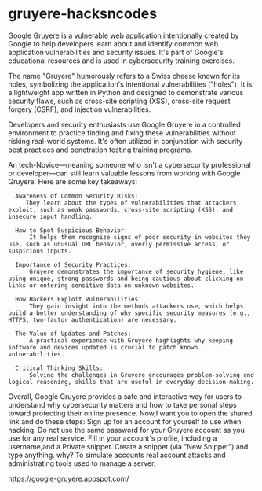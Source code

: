 # gruyere-hacksncodes

Google Gruyere is a vulnerable web application intentionally created by Google to help developers learn about and identify common web application vulnerabilities and security issues. It's part of Google's educational resources and is used in cybersecurity training exercises.

The name "Gruyere" humorously refers to a Swiss cheese known for its holes, symbolizing the application's intentional vulnerabilities ("holes"). It is a lightweight app written in Python and designed to demonstrate various security flaws, such as cross-site scripting (XSS), cross-site request forgery (CSRF), and injection vulnerabilities.

Developers and security enthusiasts use Google Gruyere in a controlled environment to practice finding and fixing these vulnerabilities without risking real-world systems. It's often utilized in conjunction with security best practices and penetration testing training programs.

An tech-Novice—meaning someone who isn't a cybersecurity professional or developer—can still learn valuable lessons from working with Google Gruyere. Here are some key takeaways:

      Awareness of Common Security Risks:
         They learn about the types of vulnerabilities that attackers exploit, such as weak passwords, cross-site scripting (XSS), and insecure input handling.

      How to Spot Suspicious Behavior:
          It helps them recognize signs of poor security in websites they use, such as unusual URL behavior, overly permissive access, or suspicious inputs.

      Importance of Security Practices:
          Gruyere demonstrates the importance of security hygiene, like using unique, strong passwords and being cautious about clicking on links or entering sensitive data on unknown websites.

      How Hackers Exploit Vulnerabilities:
          They gain insight into the methods attackers use, which helps build a better understanding of why specific security measures (e.g., HTTPS, two-factor authentication) are necessary.

      The Value of Updates and Patches:
          A practical experience with Gruyere highlights why keeping software and devices updated is crucial to patch known vulnerabilities.

      Critical Thinking Skills:
          Solving the challenges in Gruyere encourages problem-solving and logical reasoning, skills that are useful in everyday decision-making.
          
Overall, Google Gruyere provides a safe and interactive way for users to understand why cybersecurity matters and how to take personal steps toward protecting their online presence.
Now,I want you to open the shared link and do these steps:
      Sign up for an account for yourself to use when hacking. Do not use the same password for your Gruyere       account as you use for any real service.
      Fill in your account's profile, including a username,and a Private snippet.
      Create a snippet (via "New Snippet") and type anything.
why?
To simulate accounts real account attacks and administrating tools used to manage a server.

https://google-gruyere.appspot.com/
